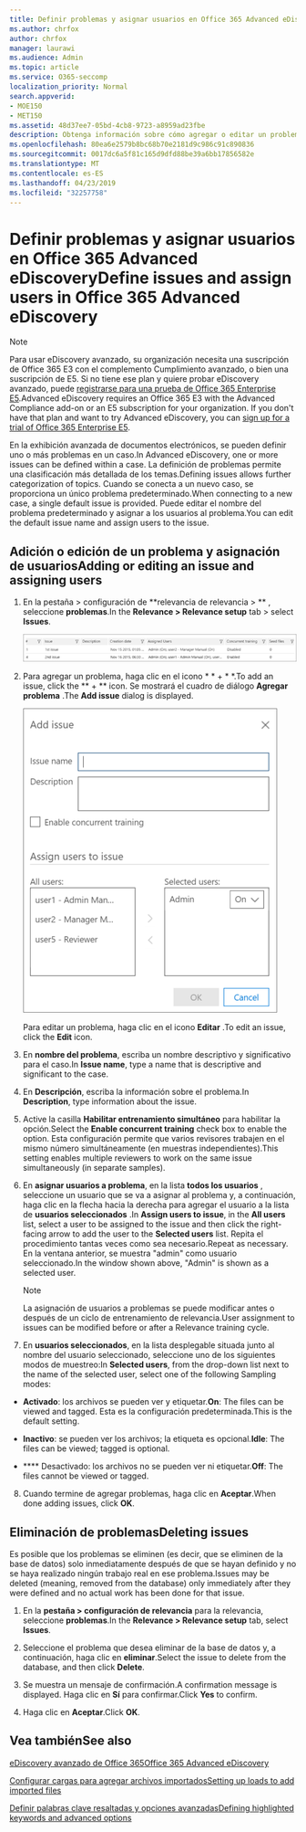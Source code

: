```yaml
---
title: Definir problemas y asignar usuarios en Office 365 Advanced eDiscovery
ms.author: chrfox
author: chrfox
manager: laurawi
ms.audience: Admin
ms.topic: article
ms.service: O365-seccomp
localization_priority: Normal
search.appverid:
- MOE150
- MET150
ms.assetid: 48d37ee7-05bd-4cb8-9723-a8959ad23fbe
description: Obtenga información sobre cómo agregar o editar un problema, incluida la asignación de usuarios a él, o cómo eliminar un problema para un caso de exhibición de documentos electrónicos en Office 365 Advanced eDiscovery.
ms.openlocfilehash: 80ea6e2579b8bc68b70e2181d9c986c91c890836
ms.sourcegitcommit: 0017dc6a5f81c165d9dfd88be39a6bb17856582e
ms.translationtype: MT
ms.contentlocale: es-ES
ms.lasthandoff: 04/23/2019
ms.locfileid: "32257758"
---
```

# <a name="define-issues-and-assign-users-in-office-365-advanced-ediscovery"></a><span data-ttu-id="25f28-103">Definir problemas y asignar usuarios en Office 365 Advanced eDiscovery</span><span class="sxs-lookup"><span data-stu-id="25f28-103">Define issues and assign users in Office 365 Advanced eDiscovery</span></span>

> [!NOTE]
> <span data-ttu-id="25f28-p101">Para usar eDiscovery avanzado, su organización necesita una suscripción de Office 365 E3 con el complemento Cumplimiento avanzado, o bien una suscripción de E5. Si no tiene ese plan y quiere probar eDiscovery avanzado, puede [registrarse para una prueba de Office 365 Enterprise E5](https://go.microsoft.com/fwlink/p/?LinkID=698279).</span><span class="sxs-lookup"><span data-stu-id="25f28-p101">Advanced eDiscovery requires an Office 365 E3 with the Advanced Compliance add-on or an E5 subscription for your organization. If you don't have that plan and want to try Advanced eDiscovery, you can [sign up for a trial of Office 365 Enterprise E5](https://go.microsoft.com/fwlink/p/?LinkID=698279).</span></span> 
  
<span data-ttu-id="25f28-106">En la exhibición avanzada de documentos electrónicos, se pueden definir uno o más problemas en un caso.</span><span class="sxs-lookup"><span data-stu-id="25f28-106">In Advanced eDiscovery, one or more issues can be defined within a case.</span></span> <span data-ttu-id="25f28-107">La definición de problemas permite una clasificación más detallada de los temas.</span><span class="sxs-lookup"><span data-stu-id="25f28-107">Defining issues allows further categorization of topics.</span></span> <span data-ttu-id="25f28-108">Cuando se conecta a un nuevo caso, se proporciona un único problema predeterminado.</span><span class="sxs-lookup"><span data-stu-id="25f28-108">When connecting to a new case, a single default issue is provided.</span></span> <span data-ttu-id="25f28-109">Puede editar el nombre del problema predeterminado y asignar a los usuarios al problema.</span><span class="sxs-lookup"><span data-stu-id="25f28-109">You can edit the default issue name and assign users to the issue.</span></span> 
  
## <a name="adding-or-editing-an-issue-and-assigning-users"></a><span data-ttu-id="25f28-110">Adición o edición de un problema y asignación de usuarios</span><span class="sxs-lookup"><span data-stu-id="25f28-110">Adding or editing an issue and assigning users</span></span>

1. <span data-ttu-id="25f28-111">En la pestaña \> configuración de \*\*relevancia de relevancia \> \*\* , seleccione **problemas**.</span><span class="sxs-lookup"><span data-stu-id="25f28-111">In the **Relevance \> Relevance setup** tab \> select **Issues**.</span></span>
    
    ![Problemas de configuración de relevancia](media/dfd8f9ef-b167-4ed9-980e-00ae98a97169.png)
  
2. <span data-ttu-id="25f28-113">Para agregar un problema, haga clic en el icono \* \* + \* \*.</span><span class="sxs-lookup"><span data-stu-id="25f28-113">To add an issue, click the \*\* + \*\* icon.</span></span> <span data-ttu-id="25f28-114">Se mostrará el cuadro de diálogo **Agregar problema** .</span><span class="sxs-lookup"><span data-stu-id="25f28-114">The **Add issue** dialog is displayed.</span></span> 
    
    ![Problema al agregar la configuración de relevancia](media/c8e94982-139a-472a-b85d-282f2d742046.png)
  
    <span data-ttu-id="25f28-116">Para editar un problema, haga clic en el icono **Editar** .</span><span class="sxs-lookup"><span data-stu-id="25f28-116">To edit an issue, click the **Edit** icon.</span></span> 
    
3. <span data-ttu-id="25f28-117">En **nombre del problema**, escriba un nombre descriptivo y significativo para el caso.</span><span class="sxs-lookup"><span data-stu-id="25f28-117">In **Issue name**, type a name that is descriptive and significant to the case.</span></span> 
    
4. <span data-ttu-id="25f28-118">En **Descripción**, escriba la información sobre el problema.</span><span class="sxs-lookup"><span data-stu-id="25f28-118">In **Description**, type information about the issue.</span></span>
    
5. <span data-ttu-id="25f28-119">Active la casilla **Habilitar entrenamiento simultáneo** para habilitar la opción.</span><span class="sxs-lookup"><span data-stu-id="25f28-119">Select the **Enable concurrent training** check box to enable the option.</span></span> <span data-ttu-id="25f28-120">Esta configuración permite que varios revisores trabajen en el mismo número simultáneamente (en muestras independientes).</span><span class="sxs-lookup"><span data-stu-id="25f28-120">This setting enables multiple reviewers to work on the same issue simultaneously (in separate samples).</span></span> 
    
6. <span data-ttu-id="25f28-121">En **asignar usuarios a problema**, en la lista **todos los usuarios** , seleccione un usuario que se va a asignar al problema y, a continuación, haga clic en la flecha hacia la derecha para agregar el usuario a la lista de **usuarios seleccionados** .</span><span class="sxs-lookup"><span data-stu-id="25f28-121">In **Assign users to issue**, in the **All users** list, select a user to be assigned to the issue and then click the right-facing arrow to add the user to the **Selected users** list.</span></span> <span data-ttu-id="25f28-122">Repita el procedimiento tantas veces como sea necesario.</span><span class="sxs-lookup"><span data-stu-id="25f28-122">Repeat as necessary.</span></span> <span data-ttu-id="25f28-123">En la ventana anterior, se muestra "admin" como usuario seleccionado.</span><span class="sxs-lookup"><span data-stu-id="25f28-123">In the window shown above, "Admin" is shown as a selected user.</span></span> 
    
    > [!NOTE]
    > <span data-ttu-id="25f28-124">La asignación de usuarios a problemas se puede modificar antes o después de un ciclo de entrenamiento de relevancia.</span><span class="sxs-lookup"><span data-stu-id="25f28-124">User assignment to issues can be modified before or after a Relevance training cycle.</span></span> 
  
7. <span data-ttu-id="25f28-125">En **usuarios seleccionados**, en la lista desplegable situada junto al nombre del usuario seleccionado, seleccione uno de los siguientes modos de muestreo:</span><span class="sxs-lookup"><span data-stu-id="25f28-125">In **Selected users**, from the drop-down list next to the name of the selected user, select one of the following Sampling modes:</span></span> 
    
  - <span data-ttu-id="25f28-126">**Activado**: los archivos se pueden ver y etiquetar.</span><span class="sxs-lookup"><span data-stu-id="25f28-126">**On**: The files can be viewed and tagged.</span></span> <span data-ttu-id="25f28-127">Esta es la configuración predeterminada.</span><span class="sxs-lookup"><span data-stu-id="25f28-127">This is the default setting.</span></span>
    
  - <span data-ttu-id="25f28-128">**Inactivo**: se pueden ver los archivos; la etiqueta es opcional.</span><span class="sxs-lookup"><span data-stu-id="25f28-128">**Idle**: The files can be viewed; tagged is optional.</span></span>
    
  - <span data-ttu-id="25f28-129">\*\*\*\* Desactivado: los archivos no se pueden ver ni etiquetar.</span><span class="sxs-lookup"><span data-stu-id="25f28-129">**Off**: The files cannot be viewed or tagged.</span></span>
    
8. <span data-ttu-id="25f28-130">Cuando termine de agregar problemas, haga clic en **Aceptar**.</span><span class="sxs-lookup"><span data-stu-id="25f28-130">When done adding issues, click **OK**.</span></span>
    
## <a name="deleting-issues"></a><span data-ttu-id="25f28-131">Eliminación de problemas</span><span class="sxs-lookup"><span data-stu-id="25f28-131">Deleting issues</span></span>

<span data-ttu-id="25f28-132">Es posible que los problemas se eliminen (es decir, que se eliminen de la base de datos) solo inmediatamente después de que se hayan definido y no se haya realizado ningún trabajo real en ese problema.</span><span class="sxs-lookup"><span data-stu-id="25f28-132">Issues may be deleted (meaning, removed from the database) only immediately after they were defined and no actual work has been done for that issue.</span></span> 
  
1. <span data-ttu-id="25f28-133">En la **pestaña \> configuración de relevancia** para la relevancia, seleccione **problemas**.</span><span class="sxs-lookup"><span data-stu-id="25f28-133">In the **Relevance \> Relevance setup** tab, select **Issues**.</span></span>
    
2. <span data-ttu-id="25f28-134">Seleccione el problema que desea eliminar de la base de datos y, a continuación, haga clic en **eliminar**.</span><span class="sxs-lookup"><span data-stu-id="25f28-134">Select the issue to delete from the database, and then click **Delete**.</span></span>
    
3. <span data-ttu-id="25f28-135">Se muestra un mensaje de confirmación.</span><span class="sxs-lookup"><span data-stu-id="25f28-135">A confirmation message is displayed.</span></span> <span data-ttu-id="25f28-136">Haga clic en **Sí** para confirmar.</span><span class="sxs-lookup"><span data-stu-id="25f28-136">Click **Yes** to confirm.</span></span> 
    
4. <span data-ttu-id="25f28-137">Haga clic en **Aceptar**.</span><span class="sxs-lookup"><span data-stu-id="25f28-137">Click **OK**.</span></span>
    
## <a name="see-also"></a><span data-ttu-id="25f28-138">Vea también</span><span class="sxs-lookup"><span data-stu-id="25f28-138">See also</span></span>

[<span data-ttu-id="25f28-139">eDiscovery avanzado de Office 365</span><span class="sxs-lookup"><span data-stu-id="25f28-139">Office 365 Advanced eDiscovery</span></span>](office-365-advanced-ediscovery.md)
  
[<span data-ttu-id="25f28-140">Configurar cargas para agregar archivos importados</span><span class="sxs-lookup"><span data-stu-id="25f28-140">Setting up loads to add imported files</span></span>](set-up-loads-to-add-imported-files.md)
  
[<span data-ttu-id="25f28-141">Definir palabras clave resaltadas y opciones avanzadas</span><span class="sxs-lookup"><span data-stu-id="25f28-141">Defining highlighted keywords and advanced options</span></span>](define-highlighted-keywords-and-advanced-options.md)

